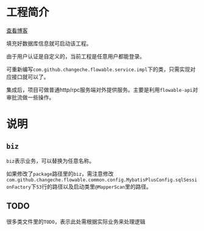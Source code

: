 # 工程简介
[查看博客](https://blog.csdn.net/ooaash/article/details/120724635)

填充好数据库信息就可启动该工程。

由于用户认证是自定义的，当前工程是任意用户都能登录。

可重新编写`com.github.changeche.flowable.service.impl`下的类，只需实现对应接口就可以了。

集成后，项目可做普通http/rpc服务端对外提供服务。主要是利用`flowable-api`对审批流做一些操作。

# 说明
## `biz`
`biz`表示业务，可以替换为任意名称。

如果修改了`package`路径里的`biz`，需注意修改`com.github.changeche.flowable.common.config.MybatisPlusConfig.sqlSessionFactory`下`53`行的路径以及启动类里`@MapperScan`里的路径。
## TODO
很多类文件里的`TODO`，表示此处需根据实际业务来处理逻辑



